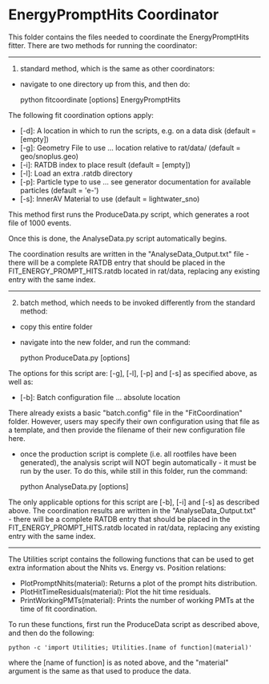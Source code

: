 # EnergyPromptHits Coordinator
This folder contains the files needed to coordinate the EnergyPromptHits fitter.
There are two methods for running the coordinator:

-------------------------

1) standard method, which is the same as other coordinators:
- navigate to one directory up from this, and then do:

    python fitcoordinate [options] EnergyPromptHits

The following fit coordination options apply:
- [-d]: A location in which to run the scripts, e.g. on a data disk (default = [empty])
- [-g]: Geometry File to use ... location relative to rat/data/ (default = geo/snoplus.geo)
- [-i]: RATDB index to place result (default = [empty])
- [-l]: Load an extra .ratdb directory
- [-p]: Particle type to use ... see generator documentation for available particles (default = 'e-')
- [-s]: InnerAV Material to use (default = lightwater_sno)

This method first runs the ProduceData.py script, which generates a root file of 1000 events.

Once this is done, the AnalyseData.py script automatically begins.

The coordination results are written in the "AnalyseData_Output.txt" file - there will be a complete RATDB entry that should be placed in the FIT_ENERGY_PROMPT_HITS.ratdb located in rat/data, replacing any existing entry with the same index.

-------------------------

2) batch method, which needs to be invoked differently from the standard method:
- copy this entire folder
- navigate into the new folder, and run the command:

    python ProduceData.py [options]

The options for this script are: [-g], [-l], [-p] and [-s] as specified above, as well as:
- [-b]: Batch configuration file ... absolute location

There already exists a basic "batch.config" file in the "FitCoordination" folder.  However, users may specify their own configuration using that file as a template, and then provide the filename of their new configuration file here.

- once the production script is complete (i.e. all rootfiles have been generated), the analysis script will NOT begin automatically - it must be run by the user.  To do this, while still in this folder, run the command:

    python AnalyseData.py [options]

The only applicable options for this script are [-b], [-i] and [-s] as described above.
The coordination results are written in the "AnalyseData_Output.txt" - there will be a complete RATDB entry that should be placed in the FIT_ENERGY_PROMPT_HITS.ratdb located in rat/data, replacing any existing entry with the same index.

-------------------------

The Utilities script contains the following functions that can be used to get extra information about the Nhits vs. Energy vs. Position relations:
- PlotPromptNhits(material): Returns a plot of the prompt hits distribution.
- PlotHitTimeResiduals(material): Plot the hit time residuals.
- PrintWorkingPMTs(material): Prints the number of working PMTs at the time of fit coordination.

To run these functions, first run the ProduceData script as described above, and then do the following:

    python -c 'import Utilities; Utilities.[name of function](material)'

where the [name of function] is as noted above, and the "material" argument is the same as that used to produce the data.
